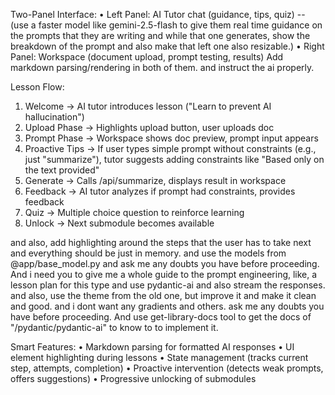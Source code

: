Two-Panel Interface:
• Left Panel: AI Tutor chat (guidance, tips, quiz) -- (use a faster model like gemini-2.5-flash to give them real time guidance on the prompts that they are writing and while that one generates, show the breakdown of the prompt and also make that left one also resizable.)
• Right Panel: Workspace (document upload, prompt testing, results)
Add markdown parsing/rendering in both of them. and instruct the ai properly.

Lesson Flow:

1.  Welcome → AI tutor introduces lesson ("Learn to prevent AI hallucination")
2.  Upload Phase → Highlights upload button, user uploads doc
3.  Prompt Phase → Workspace shows doc preview, prompt input appears
4.  Proactive Tips → If user types simple prompt without constraints (e.g., just "summarize"), tutor suggests
    adding constraints like "Based only on the text provided"
5.  Generate → Calls /api/summarize, displays result in workspace
6.  Feedback → AI tutor analyzes if prompt had constraints, provides feedback
7.  Quiz → Multiple choice question to reinforce learning
8.  Unlock → Next submodule becomes available

and also, add highlighting around the steps that the user has to take next and everything should be just in memory. and use the models from @app/base_model.py and ask me any doubts you have before proceeding. And i need you to give me a whole guide to the prompt engineering, like, a lesson plan for this type and use pydantic-ai and also stream the responses. and also, use the theme from the old one, but improve it and make it clean and good. and i dont want any gradients and others. ask me any doubts you have before proceeding. And use get-library-docs tool to get the docs of "/pydantic/pydantic-ai" to know to to implement it.

Smart Features:
• Markdown parsing for formatted AI responses
• UI element highlighting during lessons
• State management (tracks current step, attempts, completion)
• Proactive intervention (detects weak prompts, offers suggestions)
• Progressive unlocking of submodules
